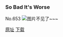 ### So Bad It's Worse
No.653
![图片不见了~~~](https://imgs.xkcd.com/comics/so_bad_its_worse.png)

[原址](https://xkcd.com//653) [下载](https://imgs.xkcd.com/comics/so_bad_its_worse.png)

